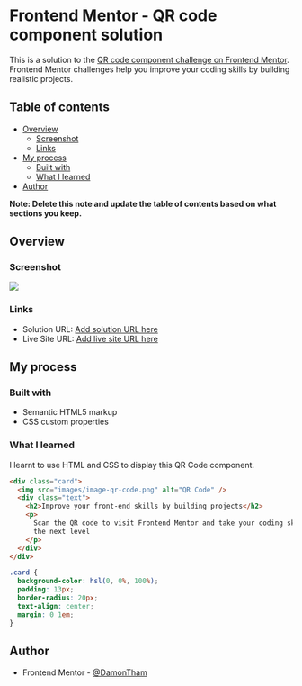 # Frontend Mentor - QR code component solution

This is a solution to the [QR code component challenge on Frontend Mentor](https://www.frontendmentor.io/challenges/qr-code-component-iux_sIO_H). Frontend Mentor challenges help you improve your coding skills by building realistic projects.

## Table of contents

- [Overview](#overview)
  - [Screenshot](#screenshot)
  - [Links](#links)
- [My process](#my-process)
  - [Built with](#built-with)
  - [What I learned](#what-i-learned)
- [Author](#author)

**Note: Delete this note and update the table of contents based on what sections you keep.**

## Overview

### Screenshot

![](./Screenshot.jpg)

### Links

- Solution URL: [Add solution URL here](https://github.com/DamonTham/QR-code-component)
- Live Site URL: [Add live site URL here](https://damontham.github.io/QR-code-component/)

## My process

### Built with

- Semantic HTML5 markup
- CSS custom properties

### What I learned

I learnt to use HTML and CSS to display this QR Code component.

```html
<div class="card">
  <img src="images/image-qr-code.png" alt="QR Code" />
  <div class="text">
    <h2>Improve your front-end skills by building projects</h2>
    <p>
      Scan the QR code to visit Frontend Mentor and take your coding skills to
      the next level
    </p>
  </div>
</div>
```

```css
.card {
  background-color: hsl(0, 0%, 100%);
  padding: 13px;
  border-radius: 20px;
  text-align: center;
  margin: 0 1em;
}
```

<!-- ```js
const proudOfThisFunc = () => {
  console.log("🎉");
};
``` -->

## Author

- Frontend Mentor - [@DamonTham](https://www.frontendmentor.io/profile/DamonTham)
